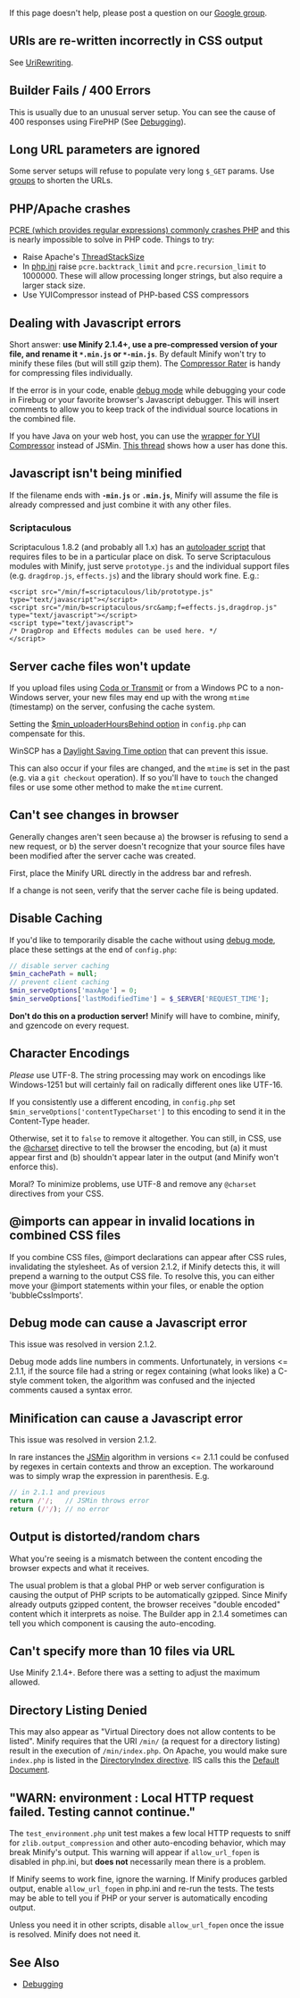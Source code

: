 If this page doesn't help, please post a question on our [Google group](http://groups.google.com/group/minify).

## URIs are re-written incorrectly in CSS output

See [UriRewriting](UriRewriting.wiki.md).

## Builder Fails / 400 Errors

This is usually due to an unusual server setup. You can see the cause of 400 responses using FirePHP (See [Debugging](Debugging.wiki.md)).

## Long URL parameters are ignored

Some server setups will refuse to populate very long `$_GET` params. Use [groups](UserGuide.wiki.md#using-groups-for-nicer-urls) to shorten the URLs.

## PHP/Apache crashes

[PCRE (which provides regular expressions) commonly crashes PHP](https://www.google.com/search?q=pcre+php+crash) and this is nearly impossible to solve in PHP code. Things to try:

  * Raise Apache's [ThreadStackSize](http://stackoverflow.com/a/7597506/3779)
  * In [php.ini](http://php.net/manual/en/pcre.configuration.php) raise `pcre.backtrack_limit` and `pcre.recursion_limit` to 1000000. These will allow processing longer strings, but also require a larger stack size.
  * Use YUICompressor instead of PHP-based CSS compressors

## Dealing with Javascript errors

Short answer: **use Minify 2.1.4+, use a pre-compressed version of your file, and rename it `*.min.js` or `*-min.js`**. By default Minify won't try to minify these files (but will still gzip them). The [Compressor Rater](http://compressorrater.thruhere.net/) is handy for compressing files individually.

If the error is in your code, enable [debug mode](Debugging.wiki.md) while debugging your code in Firebug or your favorite browser's Javascript debugger. This will insert comments to allow you to keep track of the individual source locations in the combined file.

If you have Java on your web host, you can use the [wrapper for YUI Compressor](../lib/Minify/YUICompressor.php) instead of JSMin. [This thread](http://groups.google.com/group/minify/browse_thread/thread/f12f25f27e1256fe) shows how a user has done this.

## Javascript isn't being minified

If the filename ends with **`-min.js`** or **`.min.js`**, Minify will assume the file is already compressed and just combine it with any other files.

### Scriptaculous

Scriptaculous 1.8.2 (and probably all 1.x) has an [autoloader script](http://github.com/madrobby/scriptaculous/blob/4b49fd8884920d4ee760b0194431f4f433f878df/src/scriptaculous.js#L54) that requires files to be in a particular place on disk. To serve Scriptaculous modules with Minify, just serve `prototype.js` and the individual support files (e.g. `dragdrop.js`, `effects.js`) and the library should work fine. E.g.:

```
<script src="/min/f=scriptaculous/lib/prototype.js" type="text/javascript"></script>
<script src="/min/b=scriptaculous/src&amp;f=effects.js,dragdrop.js" type="text/javascript"></script>
<script type="text/javascript">
/* DragDrop and Effects modules can be used here. */
</script>
```

## Server cache files won't update

If you upload files using [Coda or Transmit](http://groups.google.com/group/coda-users/browse_thread/thread/572d2dc315ec02e7/) or from a Windows PC to a non-Windows server, your new files may end up with the wrong `mtime` (timestamp) on the server, confusing the cache system.

Setting the [$min\_uploaderHoursBehind option](../config.php#L171) in `config.php` can compensate for this.

WinSCP has a [Daylight Saving Time option](http://winscp.net/eng/docs/ui_login_environment#daylight_saving_time) that can prevent this issue.

This can also occur if your files are changed, and the `mtime` is set in the past (e.g. via a `git checkout` operation). If so you'll have to `touch` the changed files or use some other method to make the `mtime` current.

## Can't see changes in browser

Generally changes aren't seen because a) the browser is refusing to send a new request, or b) the server doesn't recognize that your source files have been modified after the server cache was created.

First, place the Minify URL directly in the address bar and refresh.

If a change is not seen, verify that the server cache file is being updated.

## Disable Caching

If you'd like to temporarily disable the cache without using [debug mode](Debugging.wiki.md), place these settings at the end of `config.php`:
```php
// disable server caching
$min_cachePath = null;
// prevent client caching
$min_serveOptions['maxAge'] = 0;
$min_serveOptions['lastModifiedTime'] = $_SERVER['REQUEST_TIME'];
```
**Don't do this on a production server!** Minify will have to combine, minify, and gzencode on every request.

## Character Encodings

_Please_ use UTF-8. The string processing may work on encodings like Windows-1251 but will certainly fail on radically different ones like UTF-16.

If you consistently use a different encoding, in `config.php` set `$min_serveOptions['contentTypeCharset']` to this encoding to send it in the Content-Type header.

Otherwise, set it to `false` to remove it altogether. You can still, in CSS, use the [@charset](http://www.w3.org/TR/CSS2/syndata.html#x50) directive to tell the browser the encoding, but (a) it must appear first and (b) shouldn't appear later in the output (and Minify won't enforce this).

Moral? To minimize problems, use UTF-8 and remove any `@charset` directives from your CSS.

## @imports can appear in invalid locations in combined CSS files

If you combine CSS files, @import declarations can appear after CSS rules, invalidating the stylesheet. As of version 2.1.2, if Minify detects this, it will prepend a warning to the output CSS file. To resolve this, you can either move your @import statements within your files, or enable the option 'bubbleCssImports'.

## Debug mode can cause a Javascript error

This issue was resolved in version 2.1.2.

Debug mode adds line numbers in comments. Unfortunately, in versions <= 2.1.1, if the source file had a string or regex containing (what looks like) a C-style comment token, the algorithm was confused and the injected comments caused a syntax error.

## Minification can cause a Javascript error

This issue was resolved in version 2.1.2.

In rare instances the [JSMin](https://github.com/mrclay/jsmin-php/blob/master/src/JSMin/JSMin.php) algorithm in versions <= 2.1.1 could be confused by regexes in certain contexts and throw an exception. The workaround was to simply wrap the expression in parenthesis. E.g.
```js
// in 2.1.1 and previous
return /'/;   // JSMin throws error
return (/'/); // no error
```

## Output is distorted/random chars

What you're seeing is a mismatch between the content encoding the browser expects and what it receives.

The usual problem is that a global PHP or web server configuration is causing the output of PHP scripts to be automatically gzipped. Since Minify already outputs gzipped content, the browser receives "double encoded" content which it interprets as noise. The Builder app in 2.1.4 sometimes can tell you which component is causing the auto-encoding.

## Can't specify more than 10 files via URL

Use Minify 2.1.4+. Before there was a setting to adjust the maximum allowed.

## Directory Listing Denied

This may also appear as "Virtual Directory does not allow contents to be listed". Minify requires that the URI `/min/` (a request for a directory listing) result in the execution of `/min/index.php`. On Apache, you would make sure `index.php` is listed in the [DirectoryIndex directive](http://httpd.apache.org/docs/2.0/mod/mod_dir.html#directoryindex). IIS calls this the [Default Document](http://www.iis.net/ConfigReference/system.webServer/defaultDocument).

## "WARN: environment : Local HTTP request failed. Testing cannot continue."

The `test_environment.php` unit test makes a few local HTTP requests to sniff for `zlib.output_compression` and other auto-encoding behavior, which may break Minify's output. This warning will appear if `allow_url_fopen` is disabled in php.ini, but **does not** necessarily mean there is a problem.

If Minify seems to work fine, ignore the warning. If Minify produces garbled output, enable `allow_url_fopen` in php.ini and re-run the tests. The tests may be able to tell you if PHP or your server is automatically encoding output.

Unless you need it in other scripts, disable `allow_url_fopen` once the issue is resolved. Minify does not need it.

## See Also

  * [Debugging](Debugging.wiki.md)
